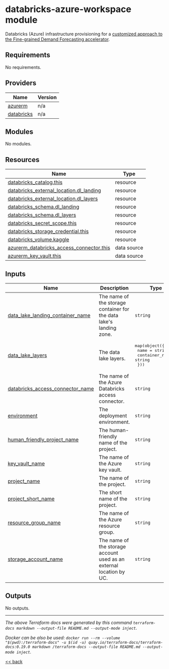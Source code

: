 # databricks-azure-workspace module

Databricks (Azure) infrastructure provisioning for a [customized approach to the
Fine-grained Demand Forecasting accelerator](https://github.com/ricardolsmendes/fine-grained-demand-forecasting).

<!-- BEGIN_TF_DOCS -->
## Requirements

No requirements.

## Providers

| Name | Version |
|------|---------|
| <a name="provider_azurerm"></a> [azurerm](#provider\_azurerm) | n/a |
| <a name="provider_databricks"></a> [databricks](#provider\_databricks) | n/a |

## Modules

No modules.

## Resources

| Name | Type |
|------|------|
| [databricks_catalog.this](https://registry.terraform.io/providers/databricks/databricks/latest/docs/resources/catalog) | resource |
| [databricks_external_location.dl_landing](https://registry.terraform.io/providers/databricks/databricks/latest/docs/resources/external_location) | resource |
| [databricks_external_location.dl_layers](https://registry.terraform.io/providers/databricks/databricks/latest/docs/resources/external_location) | resource |
| [databricks_schema.dl_landing](https://registry.terraform.io/providers/databricks/databricks/latest/docs/resources/schema) | resource |
| [databricks_schema.dl_layers](https://registry.terraform.io/providers/databricks/databricks/latest/docs/resources/schema) | resource |
| [databricks_secret_scope.this](https://registry.terraform.io/providers/databricks/databricks/latest/docs/resources/secret_scope) | resource |
| [databricks_storage_credential.this](https://registry.terraform.io/providers/databricks/databricks/latest/docs/resources/storage_credential) | resource |
| [databricks_volume.kaggle](https://registry.terraform.io/providers/databricks/databricks/latest/docs/resources/volume) | resource |
| [azurerm_databricks_access_connector.this](https://registry.terraform.io/providers/hashicorp/azurerm/latest/docs/data-sources/databricks_access_connector) | data source |
| [azurerm_key_vault.this](https://registry.terraform.io/providers/hashicorp/azurerm/latest/docs/data-sources/key_vault) | data source |

## Inputs

| Name | Description | Type | Default | Required |
|------|-------------|------|---------|:--------:|
| <a name="input_data_lake_landing_container_name"></a> [data\_lake\_landing\_container\_name](#input\_data\_lake\_landing\_container\_name) | The name of the storage container for the data lake's landing zone. | `string` | n/a | yes |
| <a name="input_data_lake_layers"></a> [data\_lake\_layers](#input\_data\_lake\_layers) | The data lake layers. | <pre>map(object({<br/>    name           = string<br/>    container_name = string<br/>  }))</pre> | n/a | yes |
| <a name="input_databricks_access_connector_name"></a> [databricks\_access\_connector\_name](#input\_databricks\_access\_connector\_name) | The name of the Azure Databricks access connector. | `string` | n/a | yes |
| <a name="input_environment"></a> [environment](#input\_environment) | The deployment environment. | `string` | n/a | yes |
| <a name="input_human_friendly_project_name"></a> [human\_friendly\_project\_name](#input\_human\_friendly\_project\_name) | The human-friendly name of the project. | `string` | n/a | yes |
| <a name="input_key_vault_name"></a> [key\_vault\_name](#input\_key\_vault\_name) | The name of the Azure key vault. | `string` | n/a | yes |
| <a name="input_project_name"></a> [project\_name](#input\_project\_name) | The name of the project. | `string` | n/a | yes |
| <a name="input_project_short_name"></a> [project\_short\_name](#input\_project\_short\_name) | The short name of the project. | `string` | n/a | yes |
| <a name="input_resource_group_name"></a> [resource\_group\_name](#input\_resource\_group\_name) | The name of the Azure resource group. | `string` | n/a | yes |
| <a name="input_storage_account_name"></a> [storage\_account\_name](#input\_storage\_account\_name) | The name of the storage account used as an external location by UC. | `string` | n/a | yes |

## Outputs

No outputs.
<!-- END_TF_DOCS -->

---
_The above Terraform docs were generated by this command
`terraform-docs markdown --output-file README.md --output-mode inject`._

_Docker can be also be used:
`docker run --rm --volume "$(pwd):/terraform-docs" -u $(id -u) quay.io/terraform-docs/terraform-docs:0.19.0 markdown /terraform-docs --output-file README.md --output-mode inject`._

[<< back](..)